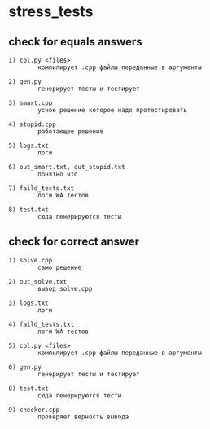 # stress_tests

## check for equals answers

	1) cpl.py <files> 
			компилирует .cpp файлы переданные в аргументы

	2) gen.py
			генерирует тесты и тестирует

	3) smart.cpp
			усное решение которое надо протестировать

	4) stupid.cpp 
			работающее решение

	5) logs.txt
			логи

	6) out_smart.txt, out_stupid.txt
			понятно что

	7) faild_tests.txt
			логи WA тестов

	8) test.txt
			сюда генерируются тесты

## check for correct answer
	
	1) solve.cpp 
			само решение

	2) out_solve.txt
			вывод solve.cpp

	3) logs.txt
			логи

	4) faild_tests.txt
			логи WA тестов

	5) cpl.py <files> 
			компилирует .cpp файлы переданные в аргументы

	6) gen.py
			генерирует тесты и тестирует

	8) test.txt
			сюда генерируются тесты

	9) checker.cpp
			проверяет верность вывода

